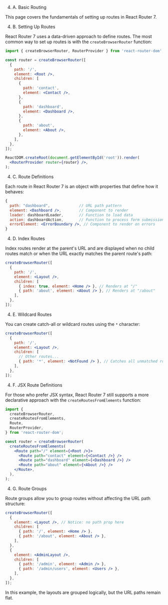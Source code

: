 4. A. Basic Routing

This page covers the fundamentals of setting up routes in React Router 7.

4. B. Setting Up Routes

React Router 7 uses a data-driven approach to define routes. The most common way to set up routes is with the `createBrowserRouter` function:

```jsx
import { createBrowserRouter, RouterProvider } from 'react-router-dom';

const router = createBrowserRouter([
  {
    path: '/',
    element: <Root />,
    children: [
      {
        path: 'contact',
        element: <Contact />,
      },
      {
        path: 'dashboard',
        element: <Dashboard />,
      },
      {
        path: 'about',
        element: <About />,
      },
    ],
  },
]);

ReactDOM.createRoot(document.getElementById('root')).render(
  <RouterProvider router={router} />,
);
```

4. C. Route Definitions

Each route in React Router 7 is an object with properties that define how it behaves:

```jsx
{
  path: "dashboard",             // URL path pattern
  element: <Dashboard />,        // Component to render
  loader: dashboardLoader,       // Function to load data
  action: dashboardAction,       // Function to process form submissions
  errorElement: <ErrorBoundary />, // Component to render on errors
}
```

4. D. Index Routes

Index routes render at the parent's URL and are displayed when no child routes match or when the URL exactly matches the parent route's path:

```jsx
createBrowserRouter([
  {
    path: '/',
    element: <Layout />,
    children: [
      { index: true, element: <Home /> }, // Renders at "/"
      { path: 'about', element: <About /> }, // Renders at "/about"
    ],
  },
]);
```

4. E. Wildcard Routes

You can create catch-all or wildcard routes using the `*` character:

```jsx
createBrowserRouter([
  {
    path: '/',
    element: <Layout />,
    children: [
      // Other routes...
      { path: '*', element: <NotFound /> }, // Catches all unmatched routes
    ],
  },
]);
```

4. F. JSX Route Definitions

For those who prefer JSX syntax, React Router 7 still supports a more declarative approach with the `createRoutesFromElements` function:

```jsx
import {
  createBrowserRouter,
  createRoutesFromElements,
  Route,
  RouterProvider,
} from 'react-router-dom';

const router = createBrowserRouter(
  createRoutesFromElements(
    <Route path="/" element={<Root />}>
      <Route path="contact" element={<Contact />} />
      <Route path="dashboard" element={<Dashboard />} />
      <Route path="about" element={<About />} />
    </Route>,
  ),
);
```

4. G. Route Groups

Route groups allow you to group routes without affecting the URL path structure:

```jsx
createBrowserRouter([
  {
    element: <Layout />, // Notice: no path prop here
    children: [
      { path: '/', element: <Home /> },
      { path: '/about', element: <About /> },
    ],
  },
  {
    element: <AdminLayout />,
    children: [
      { path: '/admin', element: <Admin /> },
      { path: '/admin/users', element: <Users /> },
    ],
  },
]);
```

In this example, the layouts are grouped logically, but the URL paths remain flat.
